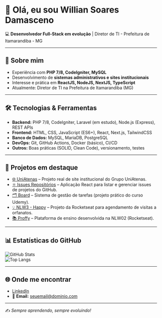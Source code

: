 # 👋 Olá, eu sou Willian Soares Damasceno  

💻 **Desenvolvedor Full-Stack em evolução** | Diretor de TI - Prefeitura de Itamarandiba - MG 

---

## 🚀 Sobre mim
- Experiência com **PHP 7/8, CodeIgniter, MySQL**  
- Desenvolvimento de **sistemas administrativos e sites institucionais**  
- Interesse e prática em **ReactJS, NodeJS, NextJS, TypeScript**  
- Atualmente: Diretor de TI na Prefeitura de Itamarandiba (MG)  

---

## 🛠️ Tecnologias & Ferramentas
- **Backend:** PHP 7/8, CodeIgniter, Laravel (em estudo), Node.js (Express), REST APIs  
- **Frontend:** HTML, CSS, JavaScript (ES6+), React, Next.js, TailwindCSS  
- **Banco de Dados:** MySQL, MariaDB, PostgreSQL  
- **DevOps:** Git, GitHub Actions, Docker (básico), CI/CD  
- **Outros:** Boas práticas (SOLID, Clean Code), versionamento, testes  

---

## 📌 Projetos em destaque
- [🌐 UniAtenas](https://github.com/wsdsoares/uniatenas) – Projeto real de site institucional do Grupo UniAtenas.  
- [⚛️ Issues Repositórios](https://github.com/wsdsoares/issuesRepositorios) – Aplicação React para listar e gerenciar issues de projetos do GitHub.  
- [🗂️ Board](https://github.com/wsdsoares/board) – Sistema de gestão de tarefas (projeto prático do curso Udemy).  
- [💡 NLW3 - Happy](https://github.com/wsdsoares/nlw3Soares) – Projeto da Rocketseat para agendamento de visitas a orfanatos.  
- [📚 Proffy](https://github.com/wsdsoares/NLW02-courses-Proffy) – Plataforma de ensino desenvolvida na NLW02 (Rocketseat).  

---

## 📊 Estatísticas do GitHub
![GitHub Stats](https://github-readme-stats.vercel.app/api?username=wsdsoares&show_icons=true&theme=dracula)  
![Top Langs](https://github-readme-stats.vercel.app/api/top-langs/?username=wsdsoares&layout=compact&theme=dracula)

---

## 🌐 Onde me encontrar
- [LinkedIn](https://www.linkedin.com/in/...)  
- 📧 **Email:** seuemail@dominio.com  

---
✍️ *Sempre aprendendo, sempre evoluindo!*
